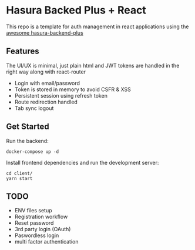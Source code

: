# Hasura Backed Plus + React

This repo is a template for auth management in react applications using the [awesome hasura-backend-plus](https://github.com/nhost/hasura-backend-plus/)

## Features

The UI/UX is minimal, just plain html and JWT tokens are handled in the right way along with react-router

* Login with email/password
* Token is stored in memory to avoid CSFR & XSS 
* Persistent session using refresh token
* Route redirection handled
* Tab sync logout

## Get Started

Run the backend:

```
docker-compose up -d
```

Install frontend dependencies and run the development server:

```
cd client/
yarn start
```

## TODO

* ENV files setup
* Registration workflow
* Reset password
* 3rd party login (OAuth)
* Paswordless login
* multi factor authentication 
